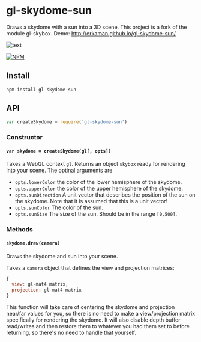 # gl-skydome-sun

Draws a skydome with a sun into a 3D scene. This project is a fork of the
module gl-skybox. Demo:
http://erkaman.github.io/gl-skydome-sun/

![text](images/bunny_sun.jpg)

[![NPM](https://nodei.co/npm/gl-skydome-sun.png)](https://www.npmjs.com/package/gl-skydome-sun)

## Install

```sh
npm install gl-skydome-sun
```

## API

```js
var createSkydome = require('gl-skydome-sun')
```

### Constructor

#### `var skydome = createSkydome(gl[, opts])`

Takes a WebGL context `gl`. Returns an object `skybox` ready for rendering into your
scene. The optinal arguments are

* `opts.lowerColor` the color of the lower hemisphere of the skydome.
* `opts.upperColor` the color of the upper hemisphere of the skydome.
* `opts.sunDirection` A unit vector that describes the position of the sun on the
skydome. Note that it is assumed that this is a unit vector!
* `opts.sunColor` The color of the sun.
* `opts.sunSize` The size of the sun. Should be in the range `[0,500]`.

### Methods

#### `skydome.draw(camera)`

Draws the skydome and sun into your scene.

Takes a `camera` object that defines the view and projection matrices:

```js
{
  view: gl-mat4 matrix,
  projection: gl-mat4 matrix
}
```

This function will take care of centering the skydome and projection near/far
values for you, so there is no need to make a view/projection matrix specifically
for rendering the skydome. It will also disable depth buffer read/writes and
then restore them to whatever you had them set to before returning, so there's
no need to handle that yourself.
